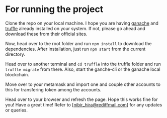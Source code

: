 # For running the project

Clone the repo on your local machine. I hope you are having [ganache](https://trufflesuite.com/ganache/) and [truffle](https://trufflesuite.com/) already installed on your system. If not, please go ahead and download these from their official sites.

Now, head over to the root folder and run `npm install` to download the dependencies. After installation, just run `npm start` from the current directory.

Head over to another terminal and `cd truffle` into the truffle folder and run `truffle migrate` from there. Also, start the ganche-cli or the ganache local blockchain.

Move over to your metamask and import one and couple other accounts to this for transfering token among the accounts.

Head over to your browser and refresh the page. Hope this works fine for you! Have a great time!
Refer to [nibir_hira@rediffmail.com] for any updates or queries.
